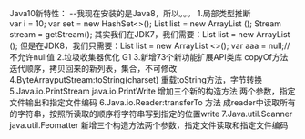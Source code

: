 Java10新特性：    --我现在安装的是Java8，所以。。。
1.局部类型推断  
var i = 10;
var set = new HashSet<>();
List <String> list = new ArrayList <String>();
Stream <String> stream = getStream();
其实我们在JDK7，我们需要：List <String> list = new ArrayList <String>();
但是在JDK8，我们只需要：List <String> list = new ArrayList <>();
var aaa = null;//不允许null值
2.垃圾收集器优化 G1
3.新增73个新功能扩展API类库
copyOf方法    迭代顺序，拷贝回来的新列表，集合，不可修改
4.ByteArrayputStream:toString(charset)
重载toString方法，字节转换
5.Java.io.PrintStream java.io.PrintWrite
增加三个新的构造方法  两个参数，指定文件输出和指定文件编码
6.Java.io.Reader:transferTo 方法
成reader中读取所有的字符串，按照所读取的顺序将字符串写到指定的位置write
7.Java.util.Scanner java.util.Feomatter 新增三个构造方法两个参数，指定文件读取和指定文件编码 